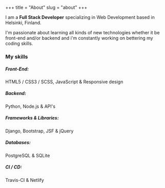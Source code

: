 +++
title = "About"
slug = "about"
+++

I am a **Full Stack Developer** specializing in Web Development based in Helsinki, Finland.

I'm passionate about learning all kinds of new technologies whether it be front-end and/or backend and i'm constantly working on bettering my coding skills.

### My skills

##### Front-End:

HTML5 / CSS3 / SCSS, JavaScript & Responsive design

##### Backend:

Python, Node.js & API's

##### Frameworks & Libraries:

Django, Bootstrap, JSF & jQuery

##### Databases:

PostgreSQL & SQLite

##### CI / CD:

Travis-CI & Netlify
